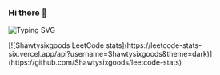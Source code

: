 ### Hi there 👋
![Typing SVG](https://readme-typing-svg.herokuapp.com?font=Fira+Code&pause=1000&color=C50000DF&random=false&width=900&lines=Shawty+six+goods.+Quadratish+practish+good!)

<div style="margin: 0 auto">
[![Shawtysixgoods LeetCode stats](https://leetcode-stats-six.vercel.app/api?username=Shawtysixgoods&theme=dark)](https://github.com/Shawtysixgoods/leetcode-stats)
</div>
